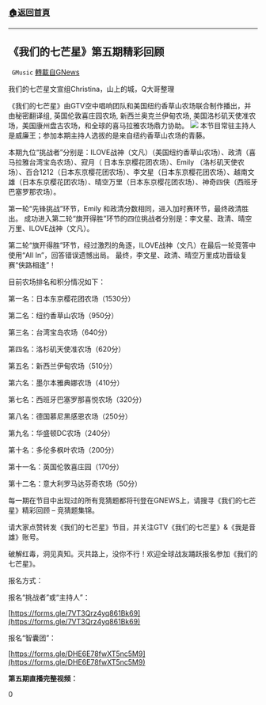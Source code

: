 ###  [:house:返回首頁](https://github.com/ourhimalayas/txt)
---

## 《我们的七芒星》第五期精彩回顾
` GMusic` [轉載自GNews](https://gnews.org/zh-hans/942650/)

我们的七芒星文宣组Christina，山上的城，Q大哥整理

《我们的七芒星》由GTV空中唱响团队和美国纽约香草山农场联合制作播出，并由秘密翻译组, 英国伦敦喜庄园农场, 新西兰奥克兰伊甸农场, 美国洛杉矶天使准农场，美国康州盘古农场，和全球的喜马拉雅农场鼎力协助。
![]()![](https://gnews.org/wp-content/uploads/2021/03/ep5-cover.png)
本节目常驻主持人是威廉王；参加本期主持人选拔的是来自纽约香草山农场的青藤。

本期九位“挑战者”分别是：ILOVE战神（文凡）（美国纽约香草山农场）、政清（喜马拉雅台湾宝岛农场）、寂月（ 日本东京樱花团农场）、Emily （洛杉矶天使农场）、百合1212（日本东京樱花团农场）、李文星（日本东京樱花团农场）、越南文雄（日本东京樱花团农场）、晴空万里（日本东京樱花团农场）、神奇四侠（西班牙巴塞罗那农场）。

第一轮“先锋挑战”环节，Emily 和政清分数相同，进入加时赛环节，最终政清胜出。 成功进入第二轮“旗开得胜”环节的四位挑战者分别是：李文星、政清、晴空万里、ILOVE战神（文凡）。

第二轮“旗开得胜”环节，经过激烈的角逐，ILOVE战神（文凡）在最后一轮竞答中使用“All In”，回答错误遗憾出局。 最终，李文星、政清、晴空万里成功晋级复赛“侠路相逢”！

目前农场排名和积分情况如下：

第一名：日本东京樱花团农场（1530分）

第二名：纽约香草山农场（950分）

第三名：台湾宝岛农场（640分）

第四名：洛杉矶天使准农场（620分）

第五名：新西兰伊甸农场（510分）

第六名：墨尔本雅典娜农场（410分）

第七名：西班牙巴塞罗那喜悦农场（320分）

第八名：德国慕尼黑感恩农场（250分）

第九名：华盛顿DC农场（240分）

第十名：多伦多枫叶农场（200分）

第十一名：英国伦敦喜庄园（170分）

第十二名：意大利罗马达芬奇农场（50分）

每一期在节目中出现过的所有竞猜题都将刊登在GNEWS上，请搜寻《我们的七芒星》精彩回顾 – 竞猜题集锦。

请大家点赞转发《我们的七芒星》节目，并关注GTV《我们的七芒星》&《我是音雄》账号。

破解红毒，洞见真知。灭共路上，没你不行！欢迎全球战友踊跃报名参加《我们的七芒星》。

报名方式：

报名“挑战者”或“主持人”：

[https://forms.gle/7VT3Qrz4yq861Bk69](https://forms.gle/7VT3Qrz4yq861Bk69)

报名“智囊团”：

[https://forms.gle/DHE6E78fwXT5nc5M9](https://forms.gle/DHE6E78fwXT5nc5M9)



**第五期直播完整视频：**



0

